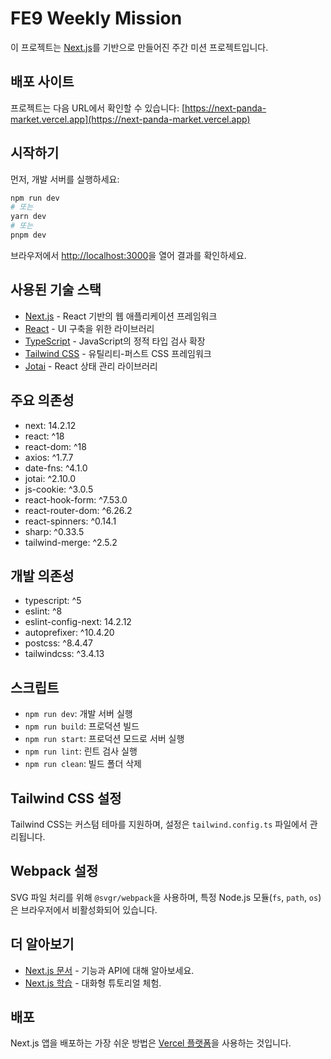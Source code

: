 # FE9 Weekly Mission

이 프로젝트는 [Next.js](https://nextjs.org)를 기반으로 만들어진 주간 미션 프로젝트입니다.

## 배포 사이트

프로젝트는 다음 URL에서 확인할 수 있습니다: [https://next-panda-market.vercel.app](https://next-panda-market.vercel.app)

## 시작하기

먼저, 개발 서버를 실행하세요:

```bash
npm run dev
# 또는
yarn dev
# 또는
pnpm dev
```

브라우저에서 [http://localhost:3000](http://localhost:3000)을 열어 결과를 확인하세요.

## 사용된 기술 스택

- [Next.js](https://nextjs.org/) - React 기반의 웹 애플리케이션 프레임워크
- [React](https://reactjs.org/) - UI 구축을 위한 라이브러리
- [TypeScript](https://www.typescriptlang.org/) - JavaScript의 정적 타입 검사 확장
- [Tailwind CSS](https://tailwindcss.com/) - 유틸리티-퍼스트 CSS 프레임워크
- [Jotai](https://jotai.org/) - React 상태 관리 라이브러리

## 주요 의존성

- next: 14.2.12
- react: ^18
- react-dom: ^18
- axios: ^1.7.7
- date-fns: ^4.1.0
- jotai: ^2.10.0
- js-cookie: ^3.0.5
- react-hook-form: ^7.53.0
- react-router-dom: ^6.26.2
- react-spinners: ^0.14.1
- sharp: ^0.33.5
- tailwind-merge: ^2.5.2

## 개발 의존성

- typescript: ^5
- eslint: ^8
- eslint-config-next: 14.2.12
- autoprefixer: ^10.4.20
- postcss: ^8.4.47
- tailwindcss: ^3.4.13

## 스크립트

- `npm run dev`: 개발 서버 실행
- `npm run build`: 프로덕션 빌드
- `npm run start`: 프로덕션 모드로 서버 실행
- `npm run lint`: 린트 검사 실행
- `npm run clean`: 빌드 폴더 삭제

## Tailwind CSS 설정

Tailwind CSS는 커스텀 테마를 지원하며, 설정은 `tailwind.config.ts` 파일에서 관리됩니다.

## Webpack 설정

SVG 파일 처리를 위해 `@svgr/webpack`을 사용하며, 특정 Node.js 모듈(`fs`, `path`, `os`)은 브라우저에서 비활성화되어 있습니다.

## 더 알아보기

- [Next.js 문서](https://nextjs.org/docs) - 기능과 API에 대해 알아보세요.
- [Next.js 학습](https://nextjs.org/learn) - 대화형 튜토리얼 체험.

## 배포

Next.js 앱을 배포하는 가장 쉬운 방법은 [Vercel 플랫폼](https://vercel.com/new?utm_medium=default-template&filter=next.js&utm_source=create-next-app&utm_campaign=create-next-app-readme)을 사용하는 것입니다.
